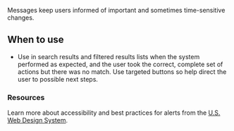 Messages keep users informed of important and sometimes time-sensitive changes.

## When to use
- Use in search results and filtered results lists when the system performed as expected, and the user took the correct, complete set of actions but there was no match. Use targeted buttons so help direct the user to possible next steps.

### Resources
Learn more about accessibility and best practices for alerts from the [U.S. Web Design System](https://designsystem.digital.gov/components/alerts/).
